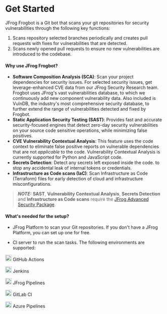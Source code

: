 # Get Started

JFrog Frogbot is a Git bot that scans your git repositories for security vulnerabilities through the following key functions:

1. Scans repository selected branches periodically and creates pull requests with fixes for vulnerabilities that are detected.
2. Scans newly opened pull requests to ensure no new vulnerabilities are introduced to the codebase.


#### Why use JFrog Frogbot?
* **Software Composition Analysis (SCA)**: Scan your project dependencies for security issues. For selected security issues, get leverage-enhanced CVE data from our JFrog Security Research team. Frogbot uses JFrog's vast vulnerabilities database, to which we continuously add new component vulnerability data. Also included is VulnDB, the industry's most comprehensive security database, to further extend the range of vulnerabilities detected and fixed by Frogbot.
* **Static Application Security Testing (SAST)**: Provides fast and accurate security-focused engines that detect zero-day security vulnerabilities on your source code sensitive operations, while minimizing false positives.
* **CVE Vulnerability Contextual Analysis**: This feature uses the code context to eliminate false positive reports on vulnerable dependencies that are not *applicable* to the code. Vulnerability Contextual Analysis is currently supported for Python and JavaScript code.
* **Secrets Detection**: Detect any secrets left exposed inside the code. to stop any accidental leak of internal tokens or credentials.
* **Infrastructure as Code scans (IaC)**: Scan Infrastructure as Code (Terraform) files for early detection of cloud and infrastructure misconfigurations.

> _**NOTE:**_ **SAST**, **Vulnerability Contextual Analysis**, **Secrets Detection** and **Infrastructure as Code scans** require the [JFrog Advanced Security Package](https://jfrog.com/xray/).

#### What's needed for the setup?

* JFrog Platform to scan your Git repositories. If you don't have a JFrog Platform, you can set up one for free.
  
* CI server to run the scan tasks. The following environments are supported:
 
<img height="20" width="20"  src="https://cdn.simpleicons.org/GitHubActions" alt="GitHubActions" /> GitHub Actions

<img height="20" width="20"  src="https://cdn.simpleicons.org/Jenkins" alt="Jenkins" /> Jenkins

<img height="20" width="20"  src="https://cdn.simpleicons.org/JfrogPipelines" alt="jfrogpipelines" /> JFrog Pipelines

<img height="20" width="20"  src="https://cdn.simpleicons.org/Gitlab" alt="Gitlab" /> GitLab CI

<img height="20" width="20"  src="https://cdn.simpleicons.org/AzurePipelines" alt="AzurePipelines" /> Azure Pipelines
